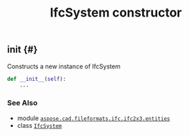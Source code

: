 ﻿---
title: IfcSystem constructor
second_title: Aspose.CAD for Python via .NET API References
description: 
type: docs
weight: 10
url: /python-net/aspose.cad.fileformats.ifc.ifc2x3.entities/ifcsystem/__init__/
is_root: false
---

## __init__ {#}

Constructs a new instance of IfcSystem



```python
def __init__(self):
    ...
```





### See Also
* module [`aspose.cad.fileformats.ifc.ifc2x3.entities`](../../)
* class [`IfcSystem`](/cad/python-net/aspose.cad.fileformats.ifc.ifc2x3.entities/ifcsystem)
